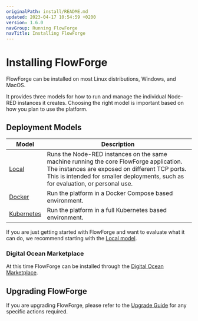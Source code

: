 ```yaml
---
originalPath: install/README.md
updated: 2023-04-17 10:54:59 +0200
version: 1.6.0
navGroup: Running FlowForge
navTitle: Installing FlowForge
---
```


# Installing FlowForge

FlowForge can be installed on most Linux distributions, Windows, and MacOS.

It provides three models for how to run and manage the individual Node-RED instances
it creates. Choosing the right model is important based on how you plan to use
the platform.

## Deployment Models

Model      | Description        
-----------|--------------------
[Local](./local/README.md)           | Runs the Node-RED instances on the same machine running the core FlowForge application. The instances are exposed on different TCP ports. This is intended for smaller deployments, such as for evaluation, or personal use.
[Docker](./docker/README.md)         | Run the platform in a Docker Compose based environment.
[Kubernetes](./kubernetes/README.md) | Run the platform in a full Kubernetes based environment.


If you are just getting started with FlowForge and want to evaluate what it can do,
we recommend starting with the [Local model](./local/README.md).

### Digital Ocean Marketplace

At this time FlowForge can be installed through the
[Digital Ocean Marketplace](https://marketplace.digitalocean.com/apps/flowforge).

## Upgrading FlowForge

If you are upgrading FlowForge, please refer to the [Upgrade Guide](../upgrade/README.md)
for any specific actions required.
